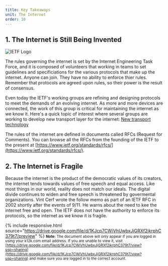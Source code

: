 ```yaml
---
title: Key Takeaways
unit: The Internet
order: 10
---
```


## 1. The Internet is Still Being Invented

![IETF Logo](../../images/ietf-logo.jpg)

The rules governing the internet is set by the Internet Engineering Task Force, and it is composed of volunteers that working in teams to set guidelines and specificiations for the various protocols that make up the internet. Anyone can join. They have no ability to enforce thier rules. Remember that protocols are agreed upon rules, so their power is the result of consensus. 

Even today the IETF's working groups are refining and designing protocols to meet the demands of an evolving internet. As more and more devices are connected, the work of this group is critical for maintaining the internet as we know it. Here's a quick topic of interest where several groups are working to develop new transport layer for the internet: [New transport technology](https://www.ietf.org/topics/transport/)

The rules of the internet are defined in documents called RFCs (Request for Comments). You can browse all the RFCs from the founding of the IETF to the present at [https://www.ietf.org/standards/rfcs/](https://www.ietf.org/standards/rfcs/).

## 2. The Internet is Fragile

Because the internet is the product of the democratic values of its creators, the internet tends towards values of free speech and equal access. Like most things in our world, reality does not match our ideals. The digital divide continues to widen and free speech is threatened by govermental organizations. Vint Cerf wrote the follow memo as part of an IETF RFC in 2002 shortly after the events of 9/11. He warns about the need to kee the internet free and open. The IETF does not have the authority to enforce its protocols, so the internet as we know it is fragile.

{% include responsive.html source="https://drive.google.com/file/d/1KJcp7CWiVhUwbxJjGRXf2ikrphC379t7/preview" %}
<small>**Note:** The document above will only appear if you are logged in using your k12k.com email address. If you are unable to view it, visit [https://drive.google.com/file/d/1KJcp7CWiVhUwbxJjGRXf2ikrphC379t7/view?usp=sharing](https://drive.google.com/file/d/1KJcp7CWiVhUwbxJjGRXf2ikrphC379t7/view?usp=sharing) and make sure you are logged in to the correct account.</small>
